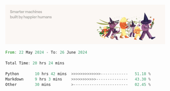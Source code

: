 <img src="https://github.com/drozdj/drozdj/blob/main/1716336391923.jpeg" alt="Credits to https://www.linkedin.com/in/villetuulos/">
<!--START_SECTION:waka-->

```rust
From: 22 May 2024 - To: 26 June 2024

Total Time: 20 hrs 24 mins

Python       10 hrs 42 mins  >>>>>>>>>>>>>------------   51.18 %
Markdown     9 hrs 3 mins    >>>>>>>>>>>--------------   43.30 %
Other        30 mins         >------------------------   02.45 %
```

<!--END_SECTION:waka-->
